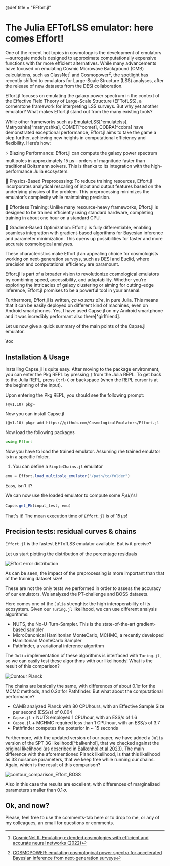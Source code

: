 @def title = "EFfort.jl"

# The Julia EFTofLSS emulator: here comes Effort!

One of the recent hot topics in cosmology is the development of emulators—surrogate models designed to approximate computationally expensive functions with far more efficient alternatives. While many advancements have focused on emulating Cosmic Microwave Background (CMB) calculations, such as ClassNet[^classnet] and Cosmopower[^cosmopower], the spotlight has recently shifted to emulators for Large-Scale Structure (LSS) analyses, after the release of new datasets from the DESI collaboration.

Effort.jl focuses on emulating the galaxy power spectrum in the context of the Effective Field Theory of Large-Scale Structure (EFTofLSS), a cornerstone framework for interpreting LSS surveys. But why yet another emulator? What makes Effort.jl stand out from the many existing tools?

While other frameworks such as EmulateLSS[^emulatelss], Matryoshka[^matryoshka], COMET[^comet], COBRA[^cobra] have demonstrated exceptional performance, Effort.jl aims to take the game a step further, achieving new heights in computational efficiency and flexibility. Here’s how:

⚡ Blazing Performance: Effort.jl can compute the galaxy power spectrum multipoles in approximately 15 µs—orders of magnitude faster than traditional Boltzmann solvers. This is thanks to its integration with the high-performance Julia ecosystem.

🧠 Physics-Based Preprocessing: To reduce training resources, Effort.jl incorporates analytical rescaling of input and output features based on the underlying physics of the problem. This preprocessing minimizes the emulator’s complexity while maintaining precision.

🔋 Effortless Training: Unlike many resource-heavy frameworks, Effort.jl is designed to be trained efficiently using standard hardware, completing training in about one hour on a standard CPU.

🎯 Gradient-Based Optimization: Effort.jl is fully differentiable, enabling seamless integration with gradient-based algorithms for Bayesian inference and parameter minimization. This opens up possibilities for faster and more accurate cosmological analyses.

These characteristics make Effort.jl an appealing choice for cosmologists working on next-generation surveys, such as DESI and Euclid, where precision and computational efficiency are paramount.

Effort.jl is part of a broader vision to revolutionize cosmological emulators by combining speed, accessibility, and adaptability. Whether you’re exploring the intricacies of galaxy clustering or aiming for cutting-edge inference, Effort.jl promises to be a powerful tool in your arsenal.

Furthermore, Effort.jl is written, _ça va sans dire_, in pure Julia. This means that it can be easily deployed on different kind of machines, even on Android smartphones. Yes, I have used Capse.jl on my Android smartphone and it was incredibly performant also there[^girlfriend].

Let us now give a quick summary of the main points of the Capse.jl emulator.


\toc

## Installation & Usage

Installing Capse.jl is quite easy. After moving to the package environment, you can enter the Pkg REPL by pressing `]` from the Julia REPL. To get back to the Julia REPL, press ``Ctrl+C`` or backspace (when the REPL cursor is at the beginning of the input).

Upon entering the Pkg REPL, you should see the following prompt:

```
(@v1.10) pkg>
```
Now you can install Capse.jl
```
(@v1.10) pkg> add https://github.com/CosmologicalEmulators/Effort.jl
```

Now load the following packages

```julia
using Effort
```

Now you have to load the trained emulator. Assuming rhe trained emulator is in a specific folder,

1. You can define a `SimpleChains.jl` emulator

```julia
emu = Effort.load_multipole_emulator("/path/to/folder")
```

Easy, isn't it?

We can now use the loaded emulator to compute some $P_\ell(k)$'s!

```julia
Capse.get_Pk(input_test, emu)
```

That's it! The mean execution time of `Effort.jl` is of $15\,\mu s$!

## Precision tests: residual curves & chains

`Effort.jl` is the fastest EFTofLSS emulator available. But is it precise?

Let us start plotting the distribution of the percentage residuals

![Effort error distribution](https://github.com/user-attachments/assets/8c32f463-51bc-4da2-821c-64319ce52679)

As can be seen, the impact of the preprocessing is more important than that of the training dataset size!

These are not the only tests we performed in order to assess the accuracy of our emulators. We analyzed the PT-challenge and BOSS datasets.

Here comes one of the `Julia` strenghts: the high interoperability of its ecosystem. Given our `Turing.jl` likelihood, we can use different analysis algorithms:
- NUTS, the No-U-Turn-Sampler. This is the state-of-the-art gradient-based sampler
- MicroCanonical Hamiltonian MonteCarlo, MCHMC, a recently developed Hamiltonian MonteCarlo Sampler
- Pathfinder, a variational inference algorithm

The `Julia` implementation of these algorithms is interfaced with `Turing.jl`, so we can easily test these algorithms with our likelihoods!
What is the result of this comparison?

![Contour Planck](https://github.com/marcobonici/marcobonici.github.io/assets/58727599/6ad77fa6-5df7-4edd-b629-35aef48f312b)

The chains are basically the same, with differences of about $0.1\sigma$ for the MCMC methods, and $0.2\sigma$ for Pathfinder. But what about the computational performance?

- CAMB analyzed Planck with $80$ CPUhours, with an Effective Sample Size per second (ESS/s) of $0.004$
- `Capse.jl` + NUTS employed 1 CPUhour, with an ESS/s of 1.6
- `Capse.jl` + MCHMC required less than 1 CPUhour, with an ESS/s of 3.7
- Pathfinder computes the posterior in ~ $15$ seconds

Furthermore, with the updated version of our paper, we have added a `Julia` version of the SPT 3G likelihood[^balkenhol], that we checked against the original likelihood (as described in [Balkenhol et al 2023](https://arxiv.org/abs/2212.05642)). The main difference with the aforementioned Planck likelihood, is that this likelihood as 33 nuisance parameters, that we keep free while running our chains.
Again, which is the result of this comparison?

![contour_comparison_Effort_BOSS](https://github.com/user-attachments/assets/f7df018e-bd37-4e7b-99bd-bbd3e9e86584)

Also in this case the results are excellent, with differences of marginalized parameters smaller than $0.1\,\sigma$.

## Ok, and now?

Please, feel free to use the comments-tab here or to drop to me, or any of my colleagues, an email for questions or comments.

[^classnet]: [CosmicNet II: Emulating extended cosmologies with efficient and accurate neural networks (2022)](https://arxiv.org/abs/2207.05707)
[^cosmopower]: [COSMOPOWER: emulating cosmological power spectra for accelerated Bayesian inference from next-generation surveys](https://arxiv.org/abs/2106.03846)
[^moustache]: The man with the most beautiful pair of moustaches of the East Coast. Here you can find his [website](https://fbianchini.github.io/).
[^phylosophy]: I love discussing with Jaime about no-physics related topics. The problem is that he has a way deeper knowledge of phylosophy than me, and every single time I have to admit (at least to myself) that he is right. Here you can find his [website](https://jaimeruizzapatero.net/).
[^simplechains]: Here you can find a link to [SimpleChains.jl](https://github.com/PumasAI/SimpleChains.jl) repository.
[^preprocess]: Although we already reached a nice performance, we wanna improve the preprocessing in a future work.
[^abstractemu]: we are registering in these days the package `AbstractCosmologicalEmulators.jl`, which is at the core of the CosmologicalEmulators ecosystem.
{{ addcomments }}
